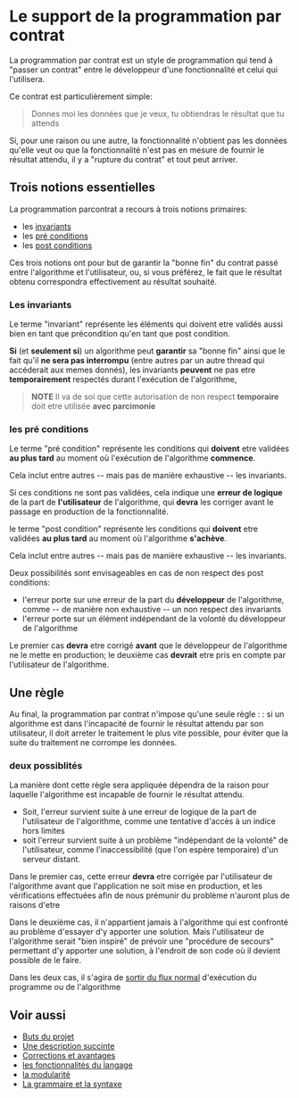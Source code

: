 <a id="top"></a>
# Le support de la programmation par contrat

La programmation par contrat est un style de programmation qui tend à "passer un contrat" entre le développeur 
d'une fonctionnalité et celui qui l'utilisera.

Ce contrat est particulièrement simple:

> Donnes moi les données que je veux, tu obtiendras le résultat que tu attends

Si, pour une raison ou une autre, la fonctionnalité n'obtient pas les données qu'elle veut ou que 
la fonctionnalité n'est pas en mesure de fournir le résultat attendu, il y a "rupture du contrat"
et tout peut arriver.

<a id="notions"></a>
## Trois notions essentielles

La programmation parcontrat a recours à trois notions primaires:

- les [invariants](#invariant)
- les [pré conditions](#precondition)
- les [post conditions](#postcondition)

Ces trois notions ont pour but de garantir la "bonne fin" du contrat passé entre l'algorithme 
et l'utilisateur, ou, si vous préférez, le fait que le résultat obtenu correspondra effectivement 
au résultat souhaité.
<a id="invariant"></a>
### Les invariants
Le terme "invariant" représente les éléments qui doivent etre validés aussi bien en tant que précondition 
qu'en tant que post condition.

**Si** (et **seulement si**) un algorithme peut **garantir** sa "bonne fin" ainsi que le fait qu'il **ne 
sera pas interrompu** (entre autres par un autre thread qui accéderait aux memes donnés), les invariants 
**peuvent** ne pas etre **temporairement** respectés durant l'exécution de l'algorithme,

> **NOTE** Il va de soi que cette autorisation de non respect **temporaire** doit etre utilisée **avec
  parcimonie**

<a id="precondition"></a>
### les pré conditions

Le terme "pré condition" représente les conditions qui **doivent** etre validées **au plus tard**
au moment où l'exécution de l'algorithme **commence**.

Cela inclut entre autres -- mais pas de manière exhaustive -- les invariants.

Si ces conditions ne sont pas validées, cela indique une **erreur de logique** de la part de 
**l'utilisateur** de l'algorithme, qui **devra** les corriger avant le passage en production
de la fonctionnalité.

<a id="postcondition"></a>

le terme "post condition" représente les conditions qui **doivent** etre validées **au plus tard**
au moment où l'algorithme **s'achève**.

Cela inclut entre autres -- mais pas de manière exhaustive -- les invariants.

Deux possibilités sont envisageables en cas de non respect des post conditions:

- l'erreur porte sur une erreur de la part du **développeur** de l'algorithme, comme 
  -- de manière non exhaustive -- un non respect des invariants
- l'erreur porte sur un élément indépendant de la volonté du développeur de l'algorithme

Le premier cas **devra** etre corrigé **avant** que le développeur de l'algorithme ne
le mette en production; le deuxième cas **devrait** etre pris en compte par l'utilisateur
de l'algorithme.


<a id="rules"></a>
## Une règle

Au final, la programmation par contrat n'impose qu'une seule règle : : si un algorithme est 
dans l'incapacité de fournir le résultat attendu par son utilisateur, il doit arreter le traitement
le plus vite possible, pour éviter que la suite du traitement ne corrompe les données.

### deux possiblités

La manière dont cette règle sera appliquée dépendra de la raison pour laquelle l'algorithme est
incapable de fournir le résultat attendu.

- Soit, l'erreur survient suite à une erreur de logique de la part de l'utilisateur de l'algorithme,
  comme une tentative d'accès à un indice hors limites
- soit l'erreur survient suite à un problème "indépendant de la volonté" de l'utilisateur, comme 
  l'inaccessibilité (que l'on espère temporaire) d'un serveur distant.

Dans le premier cas, cette erreur **devra** etre corrigée par l'utilisateur de l'algorithme avant
que l'application ne soit mise en production, et les vérifications effectuées afin de nous prémunir
du problème n'auront plus de raisons d'etre

Dans le deuxième cas, il n'appartient jamais à l'algorithme qui est confronté au problème d'essayer
d'y apporter une solution.  Mais l'utilisateur de l'algorithme serait "bien inspiré" de prévoir une
"procédure de secours" permettant d'y apporter une solution, à l'endroit de son code où il devient
possible de le faire.

Dans les deux cas, il s'agira de [sortir du flux normal](execution_stream#outgoing_stream) d'exécution du programme ou de l'algorithme

<a id="also"></a>
## Voir aussi
- [Buts du projet](README.md#top)
- [Une description succinte](description.md#top)
- [Corrections et avantages](changes.md#top)
- [les fonctionnalités du langage](functionalities.md#top)
- [la modularité](modules.md#top)
- [La grammaire et la syntaxe](grammar.md#top)
